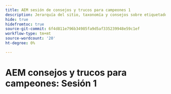 ```yaml
---
title: AEM sesión de consejos y trucos para campeones 1
description: Jerarquía del sitio, taxonomía y consejos sobre etiquetado Prácticas recomendadas
hide: true
hidefromtoc: true
source-git-commit: 6f4d811e796b34985fa9d5af335239948e59c1ef
workflow-type: tm+mt
source-wordcount: '20'
ht-degree: 0%

---
```



# AEM consejos y trucos para campeones: Sesión 1
